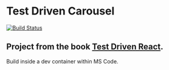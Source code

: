 # Test Driven Carousel

[![Build Status](https://travis-ci.com/DuncanButler/test-driven-carousel.svg?branch=master)](https://travis-ci.com/DuncanButler/test-driven-carousel)

## Project from the book [Test Driven React](http://pragprog.com/book/tbract/test-driven-react).

Build inside a dev container within MS Code.